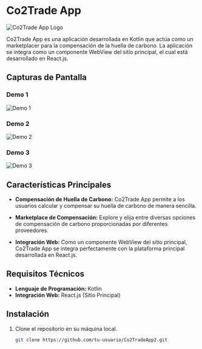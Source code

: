 # Co2Trade App

![Co2Trade App Logo](logo.png)

Co2Trade App es una aplicación desarrollada en Kotlin que actúa como un marketplacer para la compensación de la huella de carbono. La aplicación se integra como un componente WebView del sitio principal, el cual está desarrollado en React.js.

## Capturas de Pantalla

### Demo 1
![Demo 1](Co2TradeApp%20Demo1.png)

### Demo 2
![Demo 2](Co2TradeApp%20Demo2.png)

### Demo 3
![Demo 3](Co2TradeApp%20Demo3.png)

## Características Principales

- **Compensación de Huella de Carbono:** Co2Trade App permite a los usuarios calcular y compensar su huella de carbono de manera sencilla.

- **Marketplace de Compensación:** Explore y elija entre diversas opciones de compensación de carbono proporcionadas por diferentes proveedores.

- **Integración Web:** Como un componente WebView del sitio principal, Co2Trade App se integra perfectamente con la plataforma principal desarrollada en React.js.

## Requisitos Técnicos

- **Lenguaje de Programación:** Kotlin
- **Integración Web:** React.js (Sitio Principal)

## Instalación

1. Clone el repositorio en su máquina local.
   ```bash
   git clone https://github.com/tu-usuario/Co2TradeApp2.git
